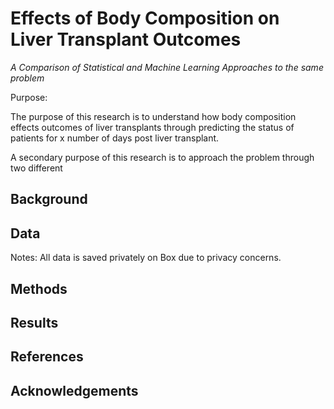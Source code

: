 # Effects of Body Composition on Liver Transplant Outcomes

*A Comparison of Statistical and Machine Learning Approaches to the same problem*

Purpose: 

The purpose of this research is to understand how body composition effects outcomes of liver transplants through predicting the status of patients for x number of days post liver transplant. 

A secondary purpose of this research is to approach the problem through two different 

## Background

## Data

Notes: All data is saved privately on Box due to privacy concerns.

## Methods



## Results

## References

## Acknowledgements

